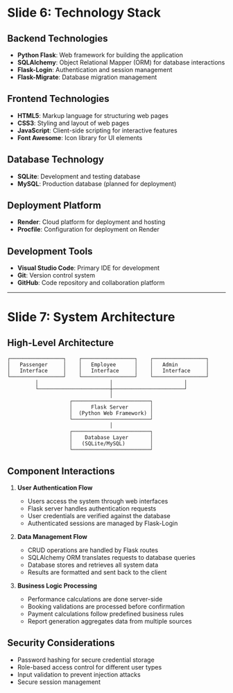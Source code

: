 # Slide 6: Technology Stack

## Backend Technologies
- **Python Flask**: Web framework for building the application
- **SQLAlchemy**: Object Relational Mapper (ORM) for database interactions
- **Flask-Login**: Authentication and session management
- **Flask-Migrate**: Database migration management

## Frontend Technologies
- **HTML5**: Markup language for structuring web pages
- **CSS3**: Styling and layout of web pages
- **JavaScript**: Client-side scripting for interactive features
- **Font Awesome**: Icon library for UI elements

## Database Technology
- **SQLite**: Development and testing database
- **MySQL**: Production database (planned for deployment)

## Deployment Platform
- **Render**: Cloud platform for deployment and hosting
- **Procfile**: Configuration for deployment on Render

## Development Tools
- **Visual Studio Code**: Primary IDE for development
- **Git**: Version control system
- **GitHub**: Code repository and collaboration platform

---

# Slide 7: System Architecture

## High-Level Architecture

```
┌─────────────────┐    ┌─────────────────┐    ┌─────────────────┐
│   Passenger     │    │   Employee      │    │   Admin         │
│   Interface     │    │   Interface     │    │   Interface     │
└─────────────────┘    └─────────────────┘    └─────────────────┘
         │                       │                       │
         └───────────────────────┼───────────────────────┘
                                 │
                    ┌─────────────────────────┐
                    │      Flask Server       │
                    │  (Python Web Framework) │
                    └─────────────────────────┘
                                 │
                    ┌─────────────────────────┐
                    │    Database Layer       │
                    │   (SQLite/MySQL)        │
                    └─────────────────────────┘
```

## Component Interactions

1. **User Authentication Flow**
   - Users access the system through web interfaces
   - Flask server handles authentication requests
   - User credentials are verified against the database
   - Authenticated sessions are managed by Flask-Login

2. **Data Management Flow**
   - CRUD operations are handled by Flask routes
   - SQLAlchemy ORM translates requests to database queries
   - Database stores and retrieves all system data
   - Results are formatted and sent back to the client

3. **Business Logic Processing**
   - Performance calculations are done server-side
   - Booking validations are processed before confirmation
   - Payment calculations follow predefined business rules
   - Report generation aggregates data from multiple sources

## Security Considerations

- Password hashing for secure credential storage
- Role-based access control for different user types
- Input validation to prevent injection attacks
- Secure session management